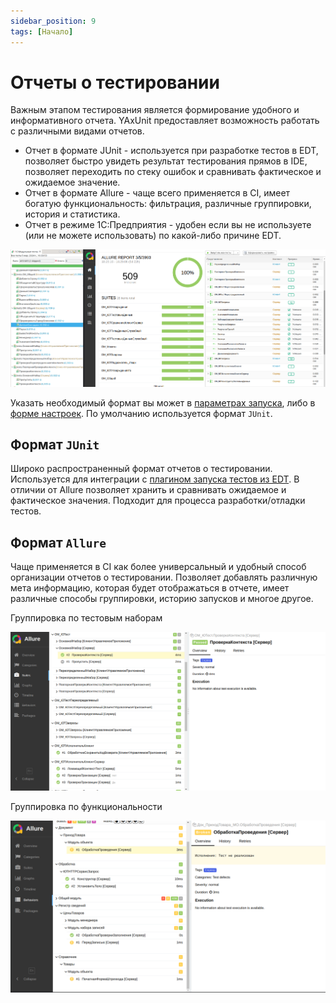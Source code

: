 ```yaml
---
sidebar_position: 9
tags: [Начало]
---
```


# Отчеты о тестировании

Важным этапом тестирования является формирование удобного и информативного отчета. YAxUnit предоставляет возможность работать с различными видами отчетов.

* Отчет в формате JUnit - используется при разработке тестов в EDT, позволяет быстро увидеть результат тестирования прямов в IDE, позволяет переходить по стеку ошибок и сравнивать фактическое и ожидаемое значение.
* Отчет в формате Allure - чаще всего применяется в CI, имеет богатую функциональность: фильтрация, различные группировки, история и статистика.
* Отчет в режиме 1С:Предприятия - удобен если вы не используете (или не можете использовать) по какой-либо причине EDT.

![reports](images/reports.png)

Указать необходимый формат вы может в [параметрах запуска](../getting-started/run/configuration), либо в [форме настроек](../yaxunit-ui#интерфейс-настройки-конфигурации).
По умолчанию используется формат `JUnit`.

## Формат `JUnit`

Широко распространенный формат отчетов о тестировании. Используется для интеграции с [плагином запуска тестов из EDT](https://github.com/bia-technologies/edt-test-runner). В отличии от Allure позволяет хранить и сравнивать ожидаемое и фактическое значения. Подходит для процесса разработки/отладки тестов.

## Формат `Allure`

Чаще применяется в CI как более универсальный и удобный способ организации отчетов о тестировании. Позволяет добавлять различную мета информацию, которая будет отображаться в отчете, имеет различные способы группировки, историю запусков и многое другое.

Группировка по тестовым наборам

![Группировка по тестовым наборам](images/allure-report-suites.png)

Группировка по функциональности

![Группировка по функциональности](images/allure-report-behaviors.png)